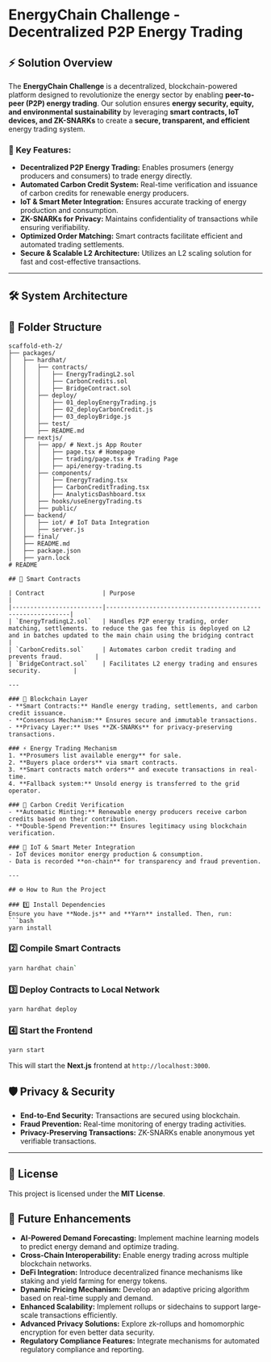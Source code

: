 # EnergyChain Challenge - Decentralized P2P Energy Trading

## ⚡ Solution Overview
The **EnergyChain Challenge** is a decentralized, blockchain-powered platform designed to revolutionize the energy sector by enabling **peer-to-peer (P2P) energy trading**. Our solution ensures **energy security, equity, and environmental sustainability** by leveraging **smart contracts, IoT devices, and ZK-SNARKs** to create a **secure, transparent, and efficient** energy trading system.

### 🚀 Key Features:
- **Decentralized P2P Energy Trading:** Enables prosumers (energy producers and consumers) to trade energy directly.
- **Automated Carbon Credit System:** Real-time verification and issuance of carbon credits for renewable energy producers.
- **IoT & Smart Meter Integration:** Ensures accurate tracking of energy production and consumption.
- **ZK-SNARKs for Privacy:** Maintains confidentiality of transactions while ensuring verifiability.
- **Optimized Order Matching:** Smart contracts facilitate efficient and automated trading settlements.
- **Secure & Scalable L2 Architecture:** Utilizes an L2 scaling solution for fast and cost-effective transactions.

---

## 🛠 System Architecture

## 📂 Folder Structure

```plaintext
scaffold-eth-2/
├── packages/
│   ├── hardhat/
│   │   ├── contracts/
│   │   │   ├── EnergyTradingL2.sol
│   │   │   ├── CarbonCredits.sol
│   │   │   ├── BridgeContract.sol
│   │   ├── deploy/
│   │   │   ├── 01_deployEnergyTrading.js
│   │   │   ├── 02_deployCarbonCredit.js
│   │   │   ├── 03_deployBridge.js
│   │   ├── test/
│   │   ├── README.md
│   ├── nextjs/
│   │   ├── app/ # Next.js App Router
│   │   │   ├── page.tsx # Homepage
│   │   │   ├── trading/page.tsx # Trading Page
│   │   │   ├── api/energy-trading.ts
│   │   ├── components/
│   │   │   ├── EnergyTrading.tsx
│   │   │   ├── CarbonCreditTrading.tsx
│   │   │   ├── AnalyticsDashboard.tsx
│   │   ├── hooks/useEnergyTrading.ts
│   │   ├── public/
│   ├── backend/
│   │   ├── iot/ # IoT Data Integration
│   │   ├── server.js
│   ├── final/
│   ├── README.md
│   ├── package.json
│   ├── yarn.lock
# README

## 🔧 Smart Contracts

| Contract                | Purpose                                                    |
|-------------------------|------------------------------------------------------------|
| `EnergyTradingL2.sol`   | Handles P2P energy trading, order matching, settlements. to reduce the gas fee this is deployed on L2 and in batches updated to the main chain using the bridging contract    |
| `CarbonCredits.sol`     | Automates carbon credit trading and prevents fraud.         |
| `BridgeContract.sol`    | Facilitates L2 energy trading and ensures security.         |

---

### 🔗 Blockchain Layer
- **Smart Contracts:** Handle energy trading, settlements, and carbon credit issuance.
- **Consensus Mechanism:** Ensures secure and immutable transactions.
- **Privacy Layer:** Uses **ZK-SNARKs** for privacy-preserving transactions.

### ⚡ Energy Trading Mechanism
1. **Prosumers list available energy** for sale.
2. **Buyers place orders** via smart contracts.
3. **Smart contracts match orders** and execute transactions in real-time.
4. **Fallback system:** Unsold energy is transferred to the grid operator.

### 📜 Carbon Credit Verification
- **Automatic Minting:** Renewable energy producers receive carbon credits based on their contribution.
- **Double-Spend Prevention:** Ensures legitimacy using blockchain verification.

### 📡 IoT & Smart Meter Integration
- IoT devices monitor energy production & consumption.
- Data is recorded **on-chain** for transparency and fraud prevention.

---

## ⚙️ How to Run the Project

### 1️⃣ Install Dependencies
Ensure you have **Node.js** and **Yarn** installed. Then, run:
```bash
yarn install
```

### 2️⃣ Compile Smart Contracts
```bash
yarn hardhat chain`
```

### 3️⃣ Deploy Contracts to Local Network
```bash
yarn hardhat deploy 
```

### 4️⃣ Start the Frontend
```bash
yarn start
```
This will start the **Next.js** frontend at `http://localhost:3000`.




## 🛡 Privacy & Security
- **End-to-End Security:** Transactions are secured using blockchain.
- **Fraud Prevention:** Real-time monitoring of energy trading activities.
- **Privacy-Preserving Transactions:** ZK-SNARKs enable anonymous yet verifiable transactions.
---

## 📜 License
This project is licensed under the **MIT License**.

## 🔮 Future Enhancements
- **AI-Powered Demand Forecasting:** Implement machine learning models to predict energy demand and optimize trading.
- **Cross-Chain Interoperability:** Enable energy trading across multiple blockchain networks.
- **DeFi Integration:** Introduce decentralized finance mechanisms like staking and yield farming for energy tokens.
- **Dynamic Pricing Mechanism:** Develop an adaptive pricing algorithm based on real-time supply and demand.
- **Enhanced Scalability:** Implement rollups or sidechains to support large-scale transactions efficiently.
- **Advanced Privacy Solutions:** Explore zk-rollups and homomorphic encryption for even better data security.
- **Regulatory Compliance Features:** Integrate mechanisms for automated regulatory compliance and reporting.


